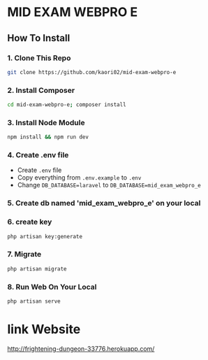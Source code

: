 # MID EXAM WEBPRO E

## How To Install

### 1. Clone This Repo

```sh
git clone https://github.com/kaori02/mid-exam-webpro-e
```

### 2. Install Composer

```sh
cd mid-exam-webpro-e; composer install
```

### 3. Install Node Module

```sh
npm install && npm run dev
```

### 4. Create .env file

- Create `.env` file
- Copy everything from `.env.example` to `.env`
- Change `DB_DATABASE=laravel` to `DB_DATABASE=mid_exam_webpro_e`

### 5. Create db named 'mid_exam_webpro_e' on your local

### 6. create key

```sh
php artisan key:generate
```

### 7. Migrate

```sh
php artisan migrate
```

### 8. Run Web On Your Local

```sh
php artisan serve
```

# link Website
http://frightening-dungeon-33776.herokuapp.com/
